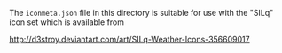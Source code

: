 The `iconmeta.json` file in this directory is suitable for use with the 
"SILq" icon set which is available from 

http://d3stroy.deviantart.com/art/SILq-Weather-Icons-356609017